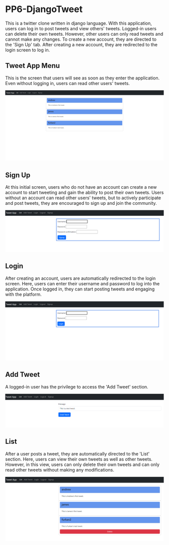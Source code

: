 # PP6-DjangoTweet
This is a twitter clone written in django language. With this application, users can log in to post tweets and view others' tweets. Logged-in users can delete their own tweets. However, other users can only read tweets and cannot make any changes. To create a new account, they are directed to the 'Sign Up' tab. After creating a new account, they are redirected to the login screen to log in.

## Tweet App Menu
This is the screen that users will see as soon as they enter the application. Even without logging in, users can read other users' tweets.

![Tweet App](djangotweet/tweetapp/sc/main.PNG)

## Sign Up
At this initial screen, users who do not have an account can create a new account to start tweeting and gain the ability to post their own tweets. Users without an account can read other users' tweets, but to actively participate and post tweets, they are encouraged to sign up and join the community.

![Tweet App](djangotweet/tweetapp/sc/signup.PNG)

## Login
After creating an account, users are automatically redirected to the login screen. Here, users can enter their username and password to log into the application. Once logged in, they can start posting tweets and engaging with the platform.

![Tweet App](djangotweet/tweetapp/sc/login.PNG)

## Add Tweet
A logged-in user has the privilege to access the 'Add Tweet' section.

![Tweet App](djangotweet/tweetapp/sc/addtweet.PNG)

## List
After a user posts a tweet, they are automatically directed to the 'List' section. Here, users can view their own tweets as well as other tweets. However, in this view, users can only delete their own tweets and can only read other tweets without making any modifications.

![Tweet App](djangotweet/tweetapp/sc/login2.PNG)


